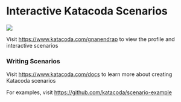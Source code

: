 # Interactive Katacoda Scenarios

[![](http://shields.katacoda.com/katacoda/gnanendrap/count.svg)](https://www.katacoda.com/gnanendrap "Get your profile on Katacoda.com")

Visit https://www.katacoda.com/gnanendrap to view the profile and interactive scenarios

### Writing Scenarios
Visit https://www.katacoda.com/docs to learn more about creating Katacoda scenarios

For examples, visit https://github.com/katacoda/scenario-example

